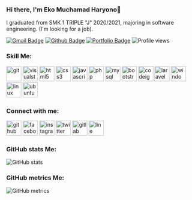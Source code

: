 ### Hi there, I'm Eko Muchamad Haryono👋

<p align='left'>I graduated from SMK 1 TRIPLE "J" 2020/2021, majoring in software engineering. (I'm looking for a job).</p>

[![Gmail Badge](https://img.shields.io/badge/-ekomh13@gmail.com-c14438?style=flat&logo=Gmail&logoColor=white&link=mailto:ekomh13@gmail.com)](mailto:ekomh13@gmail.com) [![Github Badge](https://img.shields.io/badge/-ekomh170-grey?style=flat&logo=github&logoColor=white&link=https://github.com/ekomh170/)](https://www.github.com/ekomh170/) [![Portfolio Badge](https://img.shields.io/badge/portfolio-web-blue?style=flat&link=https://github.com/ekomh170/ekoharyono.github.io/)](https://github.com/ekomh170/ekoharyono.github.io/) ![Profile views](https://gpvc.arturio.dev/ekomh170)

<h3 align="left">Skill Me:</h3>

<img src='https://cdn.jsdelivr.net/npm/simple-icons@3.0.1/icons/git.svg' alt='git' height='40'> <img src='https://cdn.jsdelivr.net/npm/simple-icons@3.0.1/icons/visualstudiocode.svg' alt='visualstudiocode' height='40'> <img src='https://cdn.jsdelivr.net/npm/simple-icons@3.0.1/icons/html5.svg' alt='html5' height='40'> <img src='https://cdn.jsdelivr.net/npm/simple-icons@3.0.1/icons/css3.svg' alt='css3' height='40'> <img src='https://cdn.jsdelivr.net/npm/simple-icons@3.0.1/icons/javascript.svg' alt='javascript' height='40'> <img src='https://cdn.jsdelivr.net/npm/simple-icons@3.0.1/icons/php.svg' alt='php' height='40'> <img src='https://cdn.jsdelivr.net/npm/simple-icons@3.0.1/icons/mysql.svg' alt='mysql' height='40'> <img src='https://cdn.jsdelivr.net/npm/simple-icons@3.0.1/icons/bootstrap.svg' alt='bootstrap' height='40'> <img src='https://cdn.jsdelivr.net/npm/simple-icons@3.0.1/icons/codeigniter.svg' alt='codeigniter' height='40'> <img src='https://cdn.jsdelivr.net/npm/simple-icons@3.0.1/icons/laravel.svg' alt='laravel' height='40'> <img src='https://cdn.jsdelivr.net/npm/simple-icons@3.0.1/icons/windows.svg' alt='windows' height='40'> <img src='https://cdn.jsdelivr.net/npm/simple-icons@3.0.1/icons/linux.svg' alt='linux' height='40'> <img src='https://cdn.jsdelivr.net/npm/simple-icons@3.0.1/icons/ubuntu.svg' alt='ubuntu' height='40'>

<h3 align="left">Connect with me:</h3>

[<img src='https://cdn.jsdelivr.net/npm/simple-icons@3.0.1/icons/github.svg' alt='github' height='40'>](https://github.com/ekomh170) [<img src='https://cdn.jsdelivr.net/npm/simple-icons@3.0.1/icons/facebook.svg' alt='facebook' height='40'>](https://www.facebook.com/https://web.facebook.com/eko.m.haryono) [<img src='https://cdn.jsdelivr.net/npm/simple-icons@3.0.1/icons/instagram.svg' alt='instagram' height='40'>](https://www.instagram.com/https://www.instagram.com/ekomh_29/) [<img src='https://cdn.jsdelivr.net/npm/simple-icons@3.0.1/icons/twitter.svg' alt='twitter' height='40'>](https://twitter.com/ekomh29) [<img src='https://cdn.jsdelivr.net/npm/simple-icons@3.0.1/icons/gitlab.svg' alt='gitlab' height='40'>](https://gitlab.com/ekomh170) [<img src='https://cdn.jsdelivr.net/npm/simple-icons@3.0.1/icons/line.svg' alt='line' height='40'>](ekomh.)

<h3 align="left">GitHub stats Me:</h3>

![GitHub stats](https://github-readme-stats.vercel.app/api?username=ekomh170&show_icons=true&count_private=true)

<h3 align="left">GitHub metrics Me:</h3>

![GitHub metrics](https://metrics.lecoq.io/ekomh170)

<!-- <h3 align="left">GitHub streak stats Me:</h3>

![GitHub streak stats](https://github-readme-streak-stats.herokuapp.com/?user=ekomh170) -->

<!--
[![Top Langs](https://github-readme-stats.vercel.app/api/top-langs/?username=ekomh170)](https://github.com/anuraghazra/github-readme-stats) -->
